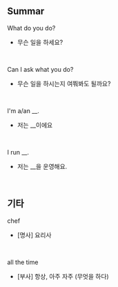 ## Summar

What do you do?
- 무슨 일을 하세요?

<br>

Can I ask what you do?
- 무슨 일을 하시는지 여쭤봐도 될까요?

<br>

I'm a/an __.
- 저는 __이에요

<br>

I run __.
- 저는 __을 운영해요.

<br>

## 기타

chef
- [명사] 요리사

<br>

all the time
- [부사] 항상, 아주 자주 (무엇을 하다)
